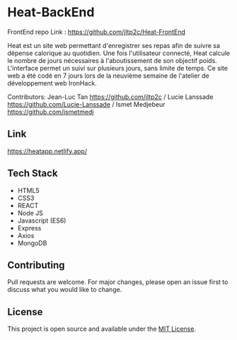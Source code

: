 # Heat-BackEnd

FrontEnd repo Link : https://github.com/jltp2c/Heat-FrontEnd

Heat est un site web permettant d'enregistrer ses repas afin de suivre sa dépense calorique au quotidien. Une fois l'utilisateur connecté, Heat calcule le nombre de jours nécessaires à
l'aboutissement de son objectif poids. L'interface permet un suivi sur plusieurs jours, sans limite de temps. Ce site web a été codé en 7 jours lors de la neuvième semaine de l'atelier de développement web IronHack.

Contributors: Jean-Luc Tan https://github.com/jltp2c / Lucie Lanssade https://github.com/Lucie-Lanssade / Ismet Medjebeur https://github.com/ismetmedj


## Link
https://heatapp.netlify.app/

## Tech Stack
- HTML5
- CSS3
- REACT
- Node JS
- Javascript (ES6)
- Express
- Axios
- MongoDB


## Contributing
Pull requests are welcome. For major changes, please open an issue first to discuss what you would like to change.

## License
This project is open source and available under the [MIT License](LICENSE).
